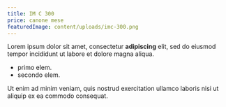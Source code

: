 ```yaml
---
title: IM C 300
price: canone mese
featuredImage: content/uploads/imc-300.png
---
```


Lorem ipsum dolor sit amet, consectetur **adipiscing** elit, sed do eiusmod tempor incididunt ut labore et dolore magna aliqua.

- primo elem.
- secondo elem.

Ut enim ad minim veniam, quis nostrud exercitation ullamco laboris nisi ut aliquip ex ea commodo consequat.
